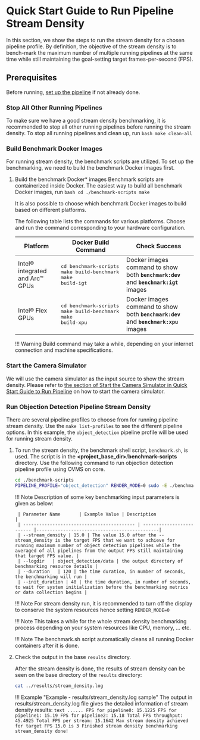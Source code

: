 # Quick Start Guide to Run Pipeline Stream Density

In this section, we show the steps to run the stream density for a chosen pipeline profile.  By definition, the objective of the stream density is
to bench-mark the maximum number of multiple running pipelines at the same time while still maintaining the goal-setting target frames-per-second (FPS).

## Prerequisites

Before running, [set up the pipeline](./pipelinesetup.md) if not already done.

### Stop All Other Running Pipelines

To make sure we have a good stream density benchmarking, it is recommended to stop all other running pipelines before running the stream density.
To stop all running pipelines and clean up, run
    ```bash
    make clean-all
    ```

### Build Benchmark Docker Images

For running stream density, the benchmark scripts are utilized.  To set up the benchmarking, we need to build the benchmark Docker images first.

1. Build the benchmark Docker* images
    Benchmark scripts are containerized inside Docker. The easiest way to build all benchmark Docker images, run
        ```bash
        cd ./benchmark-scripts
        make
        ```
    
    It is also possible to choose which benchmark Docker images to build based on different platforms.

    The following table lists the commands for various platforms. Choose and run the command corresponding to your hardware configuration.

    | Platform                                   | Docker Build Command      | Check Success                                |
    | ------------------------------------------ | ------------------------- |----------------------------------------------|
    | Intel® integrated and Arc™ GPUs | <pre>cd benchmark-scripts<br>make build-benchmark<br>make build-igt</pre> | Docker images command to show both <b>`benchmark:dev`</b> and <b>`benchmark:igt`</b> images |
    | Intel® Flex GPUs   | <pre>cd benchmark-scripts<br>make build-benchmark<br>make build-xpu</pre> | Docker images command to show both <b>`benchmark:dev`</b> and <b>`benchmark:xpu`</b> images |
    
    !!! Warning
        Build command may take a while, depending on your internet connection and machine specifications.

### Start the Camera Simulator

We will use the camera simulator as the input source to show the stream density. Please refer to [the section of Start the Camera Simulator in Quick Start Guide to Run Pipeline](./quick_pipelinerun.md#start-the-camera-simulator) on how to start the camera simulator.

### Run Objection Detection Pipeline Stream Density

There are several pipeline profiles to choose from for running pipeline stream density. Use the `make list-profiles` to see the different pipeline options. In this example, the `object_detection` pipeline profile will be used for running stream density.

1. To run the stream density, the benchmark shell script, `benchmark.sh`, is used. The script is in the **&lt;project_base_dir&gt;**/**benchmark-scripts** directory.  Use the following command to run objection detection pipeline profile using OVMS on core.

    ```bash
    cd ./benchmark-scripts
    PIPELINE_PROFILE="object_detection" RENDER_MODE=0 sudo -E ./benchmark.sh --stream_density 15.0 --logdir object_detection/data --duration 120 --init_duration 40 --workload ovms --platform core --inputsrc rtsp://127.0.0.1:8554/camera_0
    ```

    !!! Note
        Description of some key benchmarking input parameters is given as below:

        | Parameter Name       | Example Value | Description                               |
        | ------------------------------------------ | ------------------------- |----------------------------------------------|
        | --stream_density | 15.0 | The value 15.0 after the --stream_density is the target FPS that we want to achieve for running maximum number of object detection pipelines while the averaged of all pipelines from the output FPS still maintaining that target FPS value. |
        | --logdir   | object_detection/data | the output directory of benchmarking resource details |
        | --duration   | 120 | the time duration, in number of seconds, the benchmarking will run |
        | --init_duration | 40 | the time duration, in number of seconds, to wait for system initialization before the benchmarking metrics or data collection begins |

    !!! Note
        For stream density run, it is recommended to turn off the display to conserve the system resources hence setting `RENDER_MODE=0`

    !!! Note
        This takes a while for the whole stream density benchmarking process depending on your system resources like CPU, memory, ... etc.

    !!! Note
        The benchmark.sh script automatically cleans all running Docker containers after it is done.


2. Check the output in the base `results` directory.

    After the stream density is done, the results of stream density can be seen on the base directory of the `results` directory:

    ```bash
    cat ../results/stream_density.log
    ```

    !!! Example "Example - results/stream_density.log sample"
        The output in results/stream_density.log file gives the detailed information of stream density results:
         ```text
            ......
            FPS for pipeline0: 15.1225
            FPS for pipeline1: 15.19
            FPS for pipeline2: 15.18
            Total FPS throughput: 45.4925
            Total FPS per stream: 15.1642
            Max stream density achieved for target FPS 15.0 is 3
            Finished stream density benchmarking
            stream_density done!
         ```
